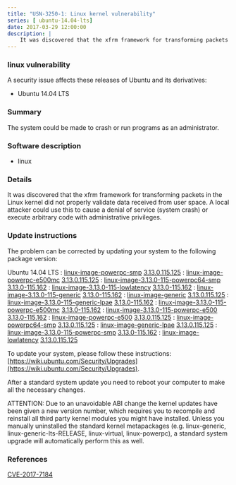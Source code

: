 ```yaml
---
title: "USN-3250-1: Linux kernel vulnerability"
series: [ ubuntu-14.04-lts]
date: 2017-03-29 12:00:00
description: |
    It was discovered that the xfrm framework for transforming packets in the Linux kernel did not properly validate data received from user space. A local attacker could use this to cause a denial of service (system crash) or execute arbitrary code with administrative privileges.
--- 
```

 
### linux vulnerability

A security issue affects these releases of Ubuntu and its derivatives:

* Ubuntu 14.04 LTS

### Summary

The system could be made to crash or run programs as an administrator. 

### Software description

* linux 

### Details

It was discovered that the xfrm framework for transforming packets in the Linux kernel did not properly validate data received from user space. A local attacker could use this to cause a denial of service (system crash) or execute arbitrary code with administrative privileges.

### Update instructions

The problem can be corrected by updating your system to the following package version:

Ubuntu 14.04 LTS
 : [linux-image-powerpc-smp](https://launchpad.net/ubuntu/+source/linux) <span> [3.13.0.115.125](https://launchpad.net/ubuntu/+source/linux/3.13.0-115.162) </span> 
 : [linux-image-powerpc-e500mc](https://launchpad.net/ubuntu/+source/linux) <span> [3.13.0.115.125](https://launchpad.net/ubuntu/+source/linux/3.13.0-115.162) </span> 
 : [linux-image-3.13.0-115-powerpc64-smp](https://launchpad.net/ubuntu/+source/linux) <span> [3.13.0-115.162](https://launchpad.net/ubuntu/+source/linux/3.13.0-115.162) </span> 
 : [linux-image-3.13.0-115-lowlatency](https://launchpad.net/ubuntu/+source/linux) <span> [3.13.0-115.162](https://launchpad.net/ubuntu/+source/linux/3.13.0-115.162) </span> 
 : [linux-image-3.13.0-115-generic](https://launchpad.net/ubuntu/+source/linux) <span> [3.13.0-115.162](https://launchpad.net/ubuntu/+source/linux/3.13.0-115.162) </span> 
 : [linux-image-generic](https://launchpad.net/ubuntu/+source/linux) <span> [3.13.0.115.125](https://launchpad.net/ubuntu/+source/linux/3.13.0-115.162) </span> 
 : [linux-image-3.13.0-115-generic-lpae](https://launchpad.net/ubuntu/+source/linux) <span> [3.13.0-115.162](https://launchpad.net/ubuntu/+source/linux/3.13.0-115.162) </span> 
 : [linux-image-3.13.0-115-powerpc-e500mc](https://launchpad.net/ubuntu/+source/linux) <span> [3.13.0-115.162](https://launchpad.net/ubuntu/+source/linux/3.13.0-115.162) </span> 
 : [linux-image-3.13.0-115-powerpc-e500](https://launchpad.net/ubuntu/+source/linux) <span> [3.13.0-115.162](https://launchpad.net/ubuntu/+source/linux/3.13.0-115.162) </span> 
 : [linux-image-powerpc-e500](https://launchpad.net/ubuntu/+source/linux) <span> [3.13.0.115.125](https://launchpad.net/ubuntu/+source/linux/3.13.0-115.162) </span> 
 : [linux-image-powerpc64-smp](https://launchpad.net/ubuntu/+source/linux) <span> [3.13.0.115.125](https://launchpad.net/ubuntu/+source/linux/3.13.0-115.162) </span> 
 : [linux-image-generic-lpae](https://launchpad.net/ubuntu/+source/linux) <span> [3.13.0.115.125](https://launchpad.net/ubuntu/+source/linux/3.13.0-115.162) </span> 
 : [linux-image-3.13.0-115-powerpc-smp](https://launchpad.net/ubuntu/+source/linux) <span> [3.13.0-115.162](https://launchpad.net/ubuntu/+source/linux/3.13.0-115.162) </span> 
 : [linux-image-lowlatency](https://launchpad.net/ubuntu/+source/linux) <span> [3.13.0.115.125](https://launchpad.net/ubuntu/+source/linux/3.13.0-115.162) </span> 

To update your system, please follow these instructions: [https://wiki.ubuntu.com/Security/Upgrades](https://wiki.ubuntu.com/Security/Upgrades).

After a standard system update you need to reboot your computer to make all the necessary changes.

ATTENTION: Due to an unavoidable ABI change the kernel updates have been given a new version number, which requires you to recompile and reinstall all third party kernel modules you might have installed. Unless you manually uninstalled the standard kernel metapackages (e.g. linux-generic, linux-generic-lts-RELEASE, linux-virtual, linux-powerpc), a standard system upgrade will automatically perform this as well. 

### References

 [CVE-2017-7184](http://people.ubuntu.com/~ubuntu-security/cve/CVE-2017-7184)
 
